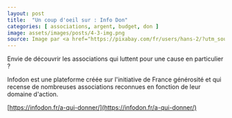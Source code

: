 ```yaml
---
layout: post
title:  "Un coup d'oeil sur : Info Don"
categories: [ associations, argent, budget, don ]
image: assets/images/posts/4-3-img.png
source: Image par <a href="https://pixabay.com/fr/users/hans-2/?utm_source=link-attribution&amp;utm_medium=referral&amp;utm_campaign=image&amp;utm_content=4765498">Hans Braxmeier</a> de <a href="https://pixabay.com/fr/?utm_source=link-attribution&amp;utm_medium=referral&amp;utm_campaign=image&amp;utm_content=4765498">Pixabay</a>
---
```


Envie de découvrir les associations qui luttent pour une cause en particulier ?

Infodon est une plateforme créée sur l'initiative de France générosité et qui recense de nombreuses associations reconnues en fonction de leur domaine d'action.

[https://infodon.fr/a-qui-donner/](https://infodon.fr/a-qui-donner/)
